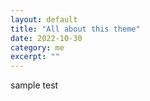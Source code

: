 ```yaml
---
layout: default
title: "All about this theme" 
date: 2022-10-30   
category: me
excerpt: ""
---
```


sample test